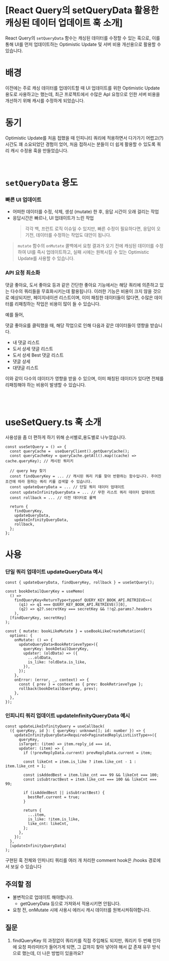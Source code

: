 # [React Query의 setQueryData 활용한 캐싱된 데이터 업데이트 훅 소개]

React Query의 `setQueryData` 함수는 캐싱된 데이터를 수정할 수 있는 훅으로, 이를 통해 UI를 먼저 업데이트하는 Optimistic Update 및 서버 비용 개선용으로 활용할 수 있습니다.

# 배경

이전에는 주로 캐싱 데이터를 업데이트할 때 UI 업데이트를 위한 Optimistic Update 용도로 사용하고는 했는데, 최근 프로젝트에서 수많은 ApI 요청으로 인한 서버 비용을 개선하기 위해 캐시를 수정하게 되었습니다. 
<br/>

# 동기

Optimistic Update를 처음 접했을 때 인피니티 쿼리에 적용하면서 다가가기 어렵고(?) 시간도 꽤 소요되었던 경험이 었어, 처음 접하시는 분들이 더 쉽게 활용할 수 있도록 쿼리 캐시 수정용 훅을 만들었습니다.

<br/>

# `setQueryData` 용도

### 빠른 UI 업데이트

- 어떠한 데이터를 수정, 삭제, 생성 (mutate) 한 후, 응답 시간이 오래 걸리는 작업
- 응답시간은 빠르나, UI 업데이트가 느린 작업
  > 각각 백, 프런트 로직 이슈일 수 있지만, 빠른 수정이 필요하다면, 응답이 오기전, 데이터를 수정하는 작업도 대안이 됩니다.

> `mutate` 함수의 `onMutate` 콜백에서 요청 결과가 오기 전에 캐싱된 데이터를 수정하여 UI를 즉시 업데이트하고, 실패 시에는 원복시킬 수 있는 Optimistic Update를 사용할 수 있습니다.

### API 요청 최소화

댓글 좋아요, 도서 좋아요 등과 같은 간단한 좋아요 기능에서는 해당 쿼리에 의존하고 있는 다수의 쿼리들을 무효화시키는데 활용됩니다. 이러한 기능은 비용이 크지 않을 것으로 예상되지만, 페이지네이션 리스트이며, 이미 패칭한 데이터들이 많다면, 수많은 데이터를 리패칭하는 작업은 비용이 많이 들 수 있습니다.

예를 들어,

댓글 좋아요를 클릭했을 때, 해당 작업으로 인해 다음과 같은 데이터들이 영향을 받습니다.

- 내 댓글 리스트
- 도서 상세 댓글 리스트
- 도서 상세 Best 댓글 리스트
- 댓글 상세
- 대댓글 리스트

이와 같이 다수의 데이터가 영향을 받을 수 있으며, 이미 패칭된 데이터가 있다면 전체를 리패칭해야 하는 비용이 발생할 수 있습니다.

<br/><br/>

# useSetQuery.ts 훅 소개

사용성을 좀 더 편하게 하기 위해 순서별로,용도별로 나누었습니다.

```tsx
const useSetQuery = () => {
  const queryCache =  useQueryClient().getQueryCache();
  const queryCacheKey = queryCache.getAll().map((cache) => cache.queryKey); // 캐시된 쿼리키

  // query key 찾기
  const findQueryKey = ... // 캐시된 쿼리 키를 찾아 반환하는 함수입니다. 주어진 조건에 따라 원하는 쿼리 키를 검색할 수 있습니다.
  const updateQueryData = ... // 단일 쿼리 데이터 업데이트
  const updateInfinityQueryData = ... // 무한 리스트 쿼리 데이터 업데이트
  const rollback = ... // 이전 데이터로 롤백

  return {
    findQueryKey,
    updateQueryData,
    updateInfinityQueryData,
    rollback,
  };
};

```

# 사용

### 단일 쿼리 업데이트 updateQueryData 예시

```tsx
const { updateQueryData, findQueryKey, rollback } = useSetQuery();

const bookDetailQueryKey = useMemo(
  () =>
    findQueryKey<ReturnType<typeof QUERY_KEY_BOOK_API.RETRIEVE>>(
      (q1) => q1 === QUERY_KEY_BOOK_API.RETRIEVE()[0],
      (q2) => q2?.secretKey === secretKey && !!q2.params?.headers
    ),
  [findQueryKey, secretKey]
);

const { mutate: bookLikeMutate } = useBookLikeCreateMutation({
  options: {
    onMutate: () => {
      updateQueryData<BookRetrieveType>({
        queryKey: bookDetailQueryKey,
        updater: (oldData) => ({
          ...oldData,
          is_like: !oldData.is_like,
        }),
      });
    },
    onError: (error, _, context) => {
      const { prev } = context as { prev: BookRetrieveType };
      rollback(bookDetailQueryKey, prev);
    },
  },
});
```

### 인피니티 쿼리 업데이트 updateInfinityQueryData 예시

```tsx
const updateLikeInfinityQuery = useCallback(
  ({ queryKey, id }: { queryKey: unknown[]; id: number }) => {
    updateInfinityQueryData<Required<PaginatedReplyListListType>>({
      queryKey,
      isTarget: (item) => item.reply_id === id,
      updater: (item) => {
        if (!prevReplyData.current) prevReplyData.current = item;

        const likeCnt = item.is_like ? item.like_cnt - 1 : item.like_cnt + 1;

        const isAddedBest = item.like_cnt === 99 && likeCnt === 100;
        const isSubtractBest = item.like_cnt === 100 && likeCnt === 99;

        if (isAddedBest || isSubtractBest) {
          bestRef.current = true;
        }

        return {
          ...item,
          is_like: !item.is_like,
          like_cnt: likeCnt,
        };
      },
    });
  },
  [updateInfinityQueryData]
);
```

구현된 훅 전체와 인피니티 쿼리를 여러 개 처리한 comment hook은 /hooks 경로에서 보실 수 있습니다

## 주의할 점

- 불변적으로 업데이트 해야합니다.
  - getQueryData 등으로 가져와서 적용시키면 안됩니다.
- 요청 전, onMutate 시에 사용시 에러시 캐시 데이터를 원복시켜줘야합니다.

## 질문

1. findQueryKey 의 과정없이 쿼리키를 직접 주입해도 되지만,
   쿼리키 두 번째 인자에 요청 파라미터가 들어가게 되면, 그 값까지 찾아 넣어야 해서 값 존재 유무 방식으로 했는데, 더 나은 방법이 있을까요?
